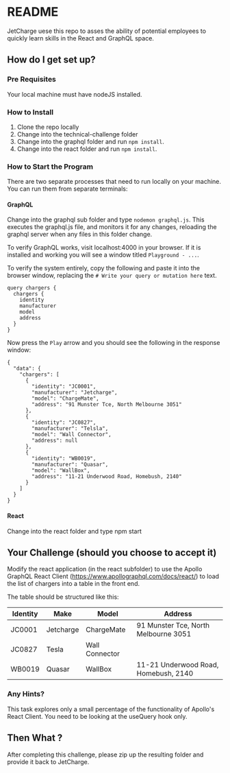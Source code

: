 # README #

JetCharge uese this repo to asses the ability of potential employees to quickly learn skills in the React and GraphQL space.

## How do I get set up? ###
### Pre Requisites

Your local machine must have nodeJS installed.
### How to Install
1. Clone the repo locally
1. Change into the technical-challenge folder
1. Change into the graphql folder and run `npm install`.
1. Change into the react folder and run `npm install`.

### How to Start the Program
There are two separate processes that need to run locally on your machine. You can run them from separate terminals:
#### GraphQL
Change into the graphql sub folder and type `nodemon graphql.js`. This executes the graphql.js file, and monitors it for any changes, reloading the graphql server when any files in this folder change.

To verify GraphQL works, visit localhost:4000 in your browser. If it is installed and working you will see a window titled `Playground - ...`.

To verify the system entirely, copy the following and paste it into the browser window, replacing the `# Write your query or mutation here` text.

```
query chargers {
  chargers {
    identity
    manufacturer
    model
    address
  }
}
```

Now press the `Play` arrow and you should see the following in the response window:
```
{
  "data": {
    "chargers": [
      {
        "identity": "JC0001",
        "manufacturer": "Jetcharge",
        "model": "ChargeMate",
        "address": "91 Munster Tce, North Melbourne 3051"
      },
      {
        "identity": "JC0827",
        "manufacturer": "Telsla",
        "model": "Wall Connector",
        "address": null
      },
      {
        "identity": "WB0019",
        "manufacturer": "Quasar",
        "model": "WallBox",
        "address": "11-21 Underwood Road, Homebush, 2140"
      }
    ]
  }
}
```

#### React
Change into the react folder and type npm start



## Your Challenge (should you choose to accept it)

Modify the react application (in the react subfolder) to use the Apollo GraphQL React Client (https://www.apollographql.com/docs/react/) to load the list of chargers into a table in the front end.

The table should be structured like this:

Identity | Make | Model | Address |
---|---|---|---
JC0001 | Jetcharge | ChargeMate | 91 Munster Tce, North Melbourne 3051
JC0827 | Tesla | Wall Connector | 
WB0019 | Quasar | WallBox | 11-21 Underwood Road, Homebush, 2140

### Any Hints?

This task explores only a small percentage of the functionality of Apollo's React Client. You need to be looking at the useQuery hook only.

## Then What ?
After completing this challenge, please zip up the resulting folder and provide it back to JetCharge.